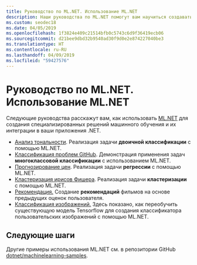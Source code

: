 ```yaml
---
title: Руководство по ML.NET. Использование ML.NET
description: Наши руководства по ML.NET помогут вам научиться создавать специализированные решения на базе искусственного интеллекта и интегрировать их в свои .NET-приложения.
ms.custom: seodec18
ms.date: 04/05/2019
ms.openlocfilehash: 1f3824e409c21514bfb0c5743c6d9f36419ecb06
ms.sourcegitcommit: d21bee9dbd32b9540ad30f9d0e2e874227040be3
ms.translationtype: HT
ms.contentlocale: ru-RU
ms.lasthandoff: 04/09/2019
ms.locfileid: "59427576"
---
```

# <a name="net-machine-learning-tutorials---mlnet"></a>Руководство по ML.NET. Использование ML.NET

Следующие руководства расскажут вам, как использовать [ML.NET](../index.md) для создания специализированных решений машинного обучения и их интеграции в ваши приложения .NET.

- [Анализ тональности](sentiment-analysis.md). Реализация задачи **двоичной классификации** с помощью ML.NET.
- [Классификация проблем GitHub](github-issue-classification.md). Демонстрация применения задач **многоклассовой классификации** с использованием ML.NET.
- [Прогнозирование цен](taxi-fare.md). Реализация задачи **регрессии** с помощью ML.NET.
- [Кластеризация ирисов Фишера](iris-clustering.md). Реализация задачи **кластеризации** с помощью ML.NET.
- [Рекомендация.](movie-recommmendation.md) Создание **рекомендаций** фильмов на основе предыдущих оценок пользователя.
- [Классификация изображений.](image-classification.md) Здесь показано, как переобучить существующую модель Tensorflow для создания классификатора пользовательских изображений с помощью ML.NET.

## <a name="next-steps"></a>Следующие шаги

Другие примеры использования ML.NET см. в репозитории GitHub [dotnet/machinelearning-samples](https://github.com/dotnet/machinelearning-samples).
